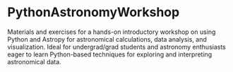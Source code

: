 # PythonAstronomyWorkshop
Materials and exercises for a hands-on introductory workshop on using Python and Astropy for astronomical calculations, data analysis, and visualization. Ideal for undergrad/grad students and astronomy enthusiasts eager to learn Python-based techniques for exploring and interpreting astronomical data.

